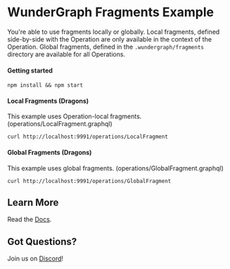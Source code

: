 # WunderGraph Fragments Example

You're able to use fragments locally or globally.
Local fragments, defined side-by-side with the Operation are only available in the context of the Operation.
Global fragments, defined in the `.wundergraph/fragments` directory are available for all Operations.

#### Getting started

```shell
npm install && npm start
```

#### Local Fragments (Dragons)

This example uses Operation-local fragments. (operations/LocalFragment.graphql)

```shell
curl http://localhost:9991/operations/LocalFragment
```

#### Global Fragments (Dragons)

This example uses global fragments. (operations/GlobalFragment.graphql)

```shell
curl http://localhost:9991/operations/GlobalFragment
```

## Learn More

Read the [Docs](https://wundergraph.com/docs).

## Got Questions?

Join us on [Discord](https://wundergraph.com/discord)!
